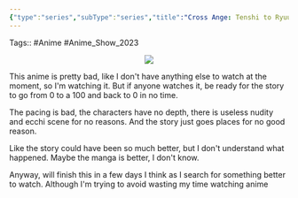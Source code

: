 ```yaml
---
{"type":"series","subType":"series","title":"Cross Ange: Tenshi to Ryuu no Rondo","englishTitle":"Cross Ange: Rondo of Angel and Dragon","year":2014,"dataSource":"MALAPI","url":"https://myanimelist.net/anime/25731/Cross_Ange__Tenshi_to_Ryuu_no_Rondo","id":25731,"genres":["Action","Fantasy","Sci-Fi"],"studios":["Sunrise"],"episodes":25,"duration":"23 min per ep","onlineRating":7.39,"actors":null,"image":"https://cdn.myanimelist.net/images/anime/2/67515.jpg","released":true,"streamingServices":null,"airing":false,"airedFrom":"05/10/2014","airedTo":"29/03/2015","watched":true,"lastWatched":"","personalRating":7.2,"tags":["mediaDB/tv/series"],"dg-publish":true,"status":"🟢 watched","dateWatched":"2023-03-01","rating":"⭐ 7","permalink":"/media-db/series/cross-ange-tenshi-to-ryuu-no-rondo-2014/","dgPassFrontmatter":true,"noteIcon":"3","created":"2023-11-14T21:08:36.338+05:30","updated":"2023-12-22T23:04:55.848+05:30"}
---
```


Tags:: #Anime #Anime_Show_2023 

<center><img src="https://cdn.myanimelist.net/images/anime/2/67515.jpg"></center>

This anime is pretty bad, like I don't have anything else to watch at the moment, so I'm watching it.
But if anyone watches it, be ready for the story to go from 0 to a 100 and back to 0 in no time.

The pacing is bad, the characters have no depth, there is useless nudity and ecchi scene for no reasons. And the story just goes places for no good reason.

Like the story could have been so much better, but I don't understand what happened. Maybe the manga is better, I don't know.

Anyway, will finish this in a few days I think as I search for something better to watch. Although I'm trying to avoid wasting my time watching anime